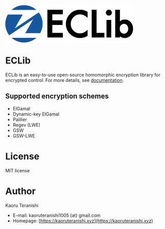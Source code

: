 <img src="https://github.com/KaoruTeranishi/EncryptedControl/blob/master/logo.png?raw=true" align="center" width="400" alt="header pic"/>


# ECLib

ECLib is an easy-to-use open-source homomorphic encryption library for encrypted control.
For more details, see [documentation](https://kaoruteranishi.github.io/EncryptedControl/index.html).


## Supported encryption schemes

- ElGamal
- Dynamic-key ElGamal
- Paillier
- Regev (LWE)
- GSW
- GSW-LWE


# License

MIT license


# Author

Kaoru Teranishi
- E-mail: kaoruteranishi1005 (at) gmail.com
- Homepage: [https://kaoruteranishi.xyz](https://kaoruteranishi.xyz)
